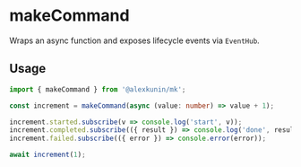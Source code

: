 # makeCommand

Wraps an async function and exposes lifecycle events via `EventHub`.

## Usage

```ts
import { makeCommand } from '@alexkunin/mk';

const increment = makeCommand(async (value: number) => value + 1);

increment.started.subscribe(v => console.log('start', v));
increment.completed.subscribe(({ result }) => console.log('done', result));
increment.failed.subscribe(({ error }) => console.error(error));

await increment(1);
```

